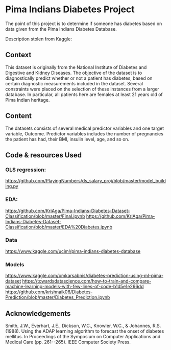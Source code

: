 # Pima Indians Diabetes Project
 The point of this project is to determine if someone has diabetes based on data given from the Pima Indians Diabetes Database. 

 Description stolen from Kaggle: 

## Context
This dataset is originally from the National Institute of Diabetes and Digestive and Kidney Diseases. The objective of the dataset is to diagnostically predict whether or not a patient has diabetes, based on certain diagnostic measurements included in the dataset. Several constraints were placed on the selection of these instances from a larger database. In particular, all patients here are females at least 21 years old of Pima Indian heritage.

## Content
The datasets consists of several medical predictor variables and one target variable, Outcome. Predictor variables includes the number of pregnancies the patient has had, their BMI, insulin level, age, and so on.

## Code & resources Used

### OLS regression:
https://github.com/PlayingNumbers/ds_salary_proj/blob/master/model_building.py
### EDA:
https://github.com/KriAga/Pima-Indians-Diabetes-Dataset-Classification/blob/master/Final.ipynb
https://github.com/KriAga/Pima-Indians-Diabetes-Dataset-Classification/blob/master/EDA%20Diabetes.ipynb
### Data
https://www.kaggle.com/uciml/pima-indians-diabetes-database
### Models
https://www.kaggle.com/omkarsabnis/diabetes-prediction-using-ml-pima-dataset
https://towardsdatascience.com/how-to-train-and-compare-machine-learning-models-with-few-lines-of-code-b1d5e1e266dd
https://github.com/krishnaik06/Diabetes-Prediction/blob/master/Diabetes_Prediction.ipynb
## Acknowledgements
Smith, J.W., Everhart, J.E., Dickson, W.C., Knowler, W.C., & Johannes, R.S. (1988). Using the ADAP learning algorithm to forecast the onset of diabetes mellitus. In Proceedings of the Symposium on Computer Applications and Medical Care (pp. 261--265). IEEE Computer Society Press.

